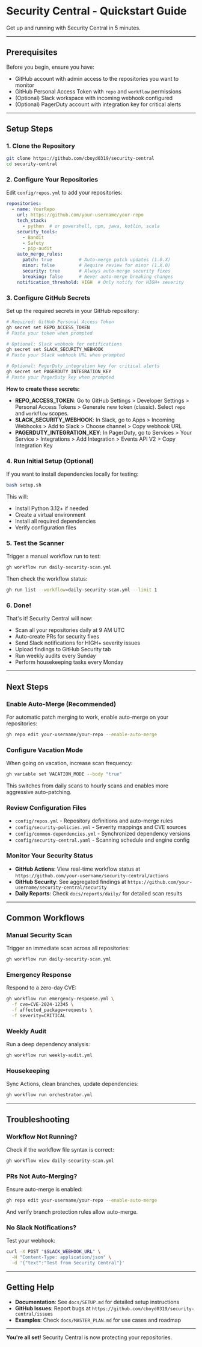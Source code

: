 # Security Central - Quickstart Guide

Get up and running with Security Central in 5 minutes.

---

## Prerequisites

Before you begin, ensure you have:

- GitHub account with admin access to the repositories you want to monitor
- GitHub Personal Access Token with `repo` and `workflow` permissions
- (Optional) Slack workspace with incoming webhook configured
- (Optional) PagerDuty account with integration key for critical alerts

---

## Setup Steps

### 1. Clone the Repository

```bash
git clone https://github.com/cboyd0319/security-central
cd security-central
```

### 2. Configure Your Repositories

Edit `config/repos.yml` to add your repositories:

```yaml
repositories:
  - name: YourRepo
    url: https://github.com/your-username/your-repo
    tech_stack:
      - python  # or powershell, npm, java, kotlin, scala
    security_tools:
      - Bandit
      - Safety
      - pip-audit
    auto_merge_rules:
      patch: true          # Auto-merge patch updates (1.0.X)
      minor: false         # Require review for minor (1.X.0)
      security: true       # Always auto-merge security fixes
      breaking: false      # Never auto-merge breaking changes
    notification_threshold: HIGH  # Only notify for HIGH+ severity
```

### 3. Configure GitHub Secrets

Set up the required secrets in your GitHub repository:

```bash
# Required: GitHub Personal Access Token
gh secret set REPO_ACCESS_TOKEN
# Paste your token when prompted

# Optional: Slack webhook for notifications
gh secret set SLACK_SECURITY_WEBHOOK
# Paste your Slack webhook URL when prompted

# Optional: PagerDuty integration key for critical alerts
gh secret set PAGERDUTY_INTEGRATION_KEY
# Paste your PagerDuty key when prompted
```

**How to create these secrets:**

- **REPO_ACCESS_TOKEN**: Go to GitHub Settings > Developer Settings > Personal Access Tokens > Generate new token (classic). Select `repo` and `workflow` scopes.
- **SLACK_SECURITY_WEBHOOK**: In Slack, go to Apps > Incoming Webhooks > Add to Slack > Choose channel > Copy webhook URL
- **PAGERDUTY_INTEGRATION_KEY**: In PagerDuty, go to Services > Your Service > Integrations > Add Integration > Events API V2 > Copy Integration Key

### 4. Run Initial Setup (Optional)

If you want to install dependencies locally for testing:

```bash
bash setup.sh
```

This will:
- Install Python 3.12+ if needed
- Create a virtual environment
- Install all required dependencies
- Verify configuration files

### 5. Test the Scanner

Trigger a manual workflow run to test:

```bash
gh workflow run daily-security-scan.yml
```

Then check the workflow status:

```bash
gh run list --workflow=daily-security-scan.yml --limit 1
```

### 6. Done!

That's it! Security Central will now:

- Scan all your repositories daily at 9 AM UTC
- Auto-create PRs for security fixes
- Send Slack notifications for HIGH+ severity issues
- Upload findings to GitHub Security tab
- Run weekly audits every Sunday
- Perform housekeeping tasks every Monday

---

## Next Steps

### Enable Auto-Merge (Recommended)

For automatic patch merging to work, enable auto-merge on your repositories:

```bash
gh repo edit your-username/your-repo --enable-auto-merge
```

### Configure Vacation Mode

When going on vacation, increase scan frequency:

```bash
gh variable set VACATION_MODE --body "true"
```

This switches from daily scans to hourly scans and enables more aggressive auto-patching.

### Review Configuration Files

- `config/repos.yml` - Repository definitions and auto-merge rules
- `config/security-policies.yml` - Severity mappings and CVE sources
- `config/common-dependencies.yml` - Synchronized dependency versions
- `config/security-central.yaml` - Scanning schedule and engine config

### Monitor Your Security Status

- **GitHub Actions**: View real-time workflow status at `https://github.com/your-username/security-central/actions`
- **GitHub Security**: See aggregated findings at `https://github.com/your-username/security-central/security`
- **Daily Reports**: Check `docs/reports/daily/` for detailed scan results

---

## Common Workflows

### Manual Security Scan

Trigger an immediate scan across all repositories:

```bash
gh workflow run daily-security-scan.yml
```

### Emergency Response

Respond to a zero-day CVE:

```bash
gh workflow run emergency-response.yml \
  -f cve=CVE-2024-12345 \
  -f affected_package=requests \
  -f severity=CRITICAL
```

### Weekly Audit

Run a deep dependency analysis:

```bash
gh workflow run weekly-audit.yml
```

### Housekeeping

Sync Actions, clean branches, update dependencies:

```bash
gh workflow run orchestrator.yml
```

---

## Troubleshooting

### Workflow Not Running?

Check if the workflow file syntax is correct:

```bash
gh workflow view daily-security-scan.yml
```

### PRs Not Auto-Merging?

Ensure auto-merge is enabled:

```bash
gh repo edit your-username/your-repo --enable-auto-merge
```

And verify branch protection rules allow auto-merge.

### No Slack Notifications?

Test your webhook:

```bash
curl -X POST "$SLACK_WEBHOOK_URL" \
  -H "Content-Type: application/json" \
  -d '{"text":"Test from Security Central"}'
```

---

## Getting Help

- **Documentation**: See `docs/SETUP.md` for detailed setup instructions
- **GitHub Issues**: Report bugs at `https://github.com/cboyd0319/security-central/issues`
- **Examples**: Check `docs/MASTER_PLAN.md` for use cases and roadmap

---

**You're all set!** Security Central is now protecting your repositories.
